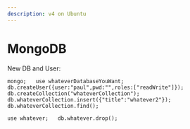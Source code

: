 ```yaml
---
description: v4 on Ubuntu
---
```


# MongoDB

New DB and User:

`mongo;  
use whateverDatabaseYouWant;  
db.createUser({user:"paul",pwd:"",roles:["readWrite"]});  
db.createCollection("whateverCollection");  
db.whateverCollection.insert({"title":"whatever2"});  
db.whateverCollection.find();`

`use whatever;  
db.whatever.drop();`



